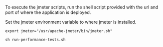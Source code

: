 To execute the jmeter scripts, run the shell script provided with the url and
port of where the application is deployed.

Set the jmeter environment variable to where jmeter is installed. 

```
export jmeter="/usr/apache-jmeter/bin/jmeter.sh"

sh run-performance-tests.sh
```
